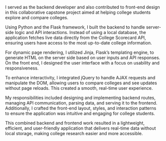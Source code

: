I served as the backend developer and also contributed to front-end design in this collaborative capstone project aimed at helping college students explore and compare colleges.

Using Python and the Flask framework, I built the backend to handle server-side logic and API interactions. Instead of using a local database, the application fetches live data directly from the College Scorecard API, ensuring users have access to the most up-to-date college information.

For dynamic page rendering, I utilized Jinja, Flask’s templating engine, to generate HTML on the server side based on user inputs and API responses. On the front end, I designed the user interface with a focus on usability and responsiveness.

To enhance interactivity, I integrated jQuery to handle AJAX requests and manipulate the DOM, allowing users to compare colleges and see updates without page reloads. This created a smooth, real-time user experience.

My responsibilities included designing and implementing backend routes, managing API communication, parsing data, and serving it to the frontend. Additionally, I crafted the front-end layout, styles, and interaction patterns to ensure the application was intuitive and engaging for college students.

This combined backend and frontend work resulted in a lightweight, efficient, and user-friendly application that delivers real-time data without local storage, making college research easier and more accessible.


